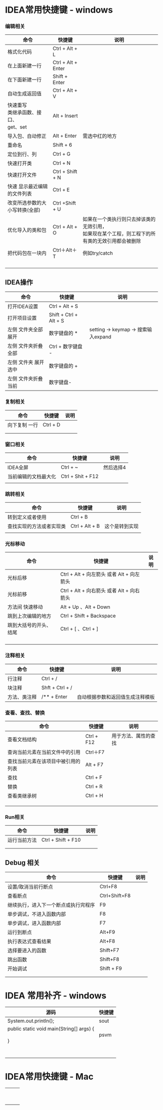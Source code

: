 # IDEA常用快捷键 - windows

### 编辑相关

| 命令                                           | 快捷键             | 说明                                                         |
| ---------------------------------------------- | ------------------ | ------------------------------------------------------------ |
| 格式化代码                                     | Ctrl + Alt + L     |                                                              |
| 在上面新建一行                                 | Ctrl + Alt + Enter |                                                              |
| 在下面新建一行                                 | Shift + Enter      |                                                              |
| 自动生成返回值                                 | Ctrl + Alt + V     |                                                              |
| 快速重写<br />类继承函数、接口、<br />get、set | Alt +  Insert      |                                                              |
| 导入包、自动修正                               | Alt + Enter        | 需选中红的地方                                               |
| 重命名                                         | Shift + 6          |                                                              |
| 定位到行、列                                   | Ctrl + G           |                                                              |
| 快速打开类                                     | Ctrl + N           |                                                              |
| 快速打开文件                                   | Ctrl + Shift + N   |                                                              |
| 快速 显示最近编辑的文件列表                    | Ctrl + E           |                                                              |
| 改变所选参数的大小写转换(全部)                 | Ctrl +Shift + U    |                                                              |
| 优化导入的类和包                               | Ctrl + Alt + O     | 如果在一个类执行则只去掉该类的无效引用，<br />如果现在某个工程，则工程下的所有类的无效引用都会被删除 |
| 把代码包在一块内                               | Ctrl＋Alt＋T       | 例如try/catch                                                |
|                                                |                    |                                                              |
|                                                |                    |                                                              |
|                                                |                    |                                                              |
|                                                |                    |                                                              |

## IDEA操作

| 命令                 | 快捷键                 | 说明                                |
| -------------------- | ---------------------- | ----------------------------------- |
| 打开IDEA设置         | Ctrl + Alt + S         |                                     |
| 打开项目设置         | Shift + Ctrl + Alt + S |                                     |
| 左侧 文件夹全部展开  | 数字键盘的 *           | setting -> keymap -> 搜索输入expand |
| 左侧 文件夹折叠全部  | Ctrl + 数字键盘 -      |                                     |
| 左侧 文件夹 展开选中 | 数字键盘的 +           |                                     |
| 左侧 文件夹折叠当前  | 数字键盘-              |                                     |

### 复制相关

| 命令          | 快捷键   | 说明 |
| ------------- | -------- | ---- |
| 向下复制 一行 | Ctrl + D |      |
|               |          |      |
|               |          |      |

### 窗口相关

| 命令                 | 快捷键            | 说明      |
| -------------------- | ----------------- | --------- |
| IDEA全屏             | Ctrl + ~          | 然后选择4 |
| 当前编辑的文档最大化 | Ctrl + Shit + F12 |           |
|                      |                   |           |

### 跳转相关

| 命令                     | 快捷键         | 说明           |
| ------------------------ | -------------- | -------------- |
| 转到定义或者使用         | Ctrl + B       |                |
| 查找实现的方法或者实现类 | Ctrl + Alt + B | 这个是转到实现 |
|                          |                |                |

### 光标移动

| 命令                   | 快捷键                                     | 说明 |
| ---------------------- | ------------------------------------------ | ---- |
| 光标后移               | Ctrl + Alt + 向左箭头  或者 Alt + 向左箭头 |      |
| 光标前移               | Ctrl + Alt + 向右箭头  或者 Alt + 向右箭头 |      |
| 方法间 快速移动        | Alt + Up 、Alt + Down                      |      |
| 跳到上次编辑的地方     | Ctrl + Shift + Backspace                   |      |
| 跳到大括号的开头、结尾 | Ctrl + [ 、Ctrl + ]                        |      |
|                        |                                            |      |
|                        |                                            |      |
|                        |                                            |      |
|                        |                                            |      |

### 注释相关

| 命令         | 快捷键          | 说明                             |
| ------------ | --------------- | -------------------------------- |
| 行注释       | Ctrl + /        |                                  |
| 块注释       | Shft + Ctrl + / |                                  |
| 方法、类注释 | /** + Enter     | 自动根据参数和返回值生成注释模板 |



### 查看、查找、替换

| 命令                               | 快捷键     | 说明                 |
| ---------------------------------- | ---------- | -------------------- |
| 查看文档结构                       | Ctrl + F12 | 用于方法、属性的查找 |
| 查询当前元素在当前文件中的引用     | Ctrl＋F7   |                      |
| 查找当前元素在该项目中被引用的列表 | Alt + F7   |                      |
| 查找                               | Ctrl + F   |                      |
| 替换                               | Ctrl + R   |                      |
| 查看类继承树                       | Ctrl + H   |                      |
|                                    |            |                      |
|                                    |            |                      |
|                                    |            |                      |

### Run相关

| 命令         | 快捷键             | 说明 |
| ------------ | ------------------ | ---- |
| 运行当前方法 | Ctrl + Shift + F10 |      |
|              |                    |      |
|              |                    |      |

## Debug 相关

| 命令                                 | 快捷键        | 说明 |
| ------------------------------------ | ------------- | ---- |
| 设置/取消当前行断点                  | Ctrl+F8       |      |
| 查看断点                             | Ctrl+Shift+F8 |      |
| 继续执行，进入下一个断点或执行完程序 | F9            |      |
| 单步调试，不进入函数内部             | F8            |      |
| 单步调试，进入函数内部               | F7            |      |
| 运行到断点                           | Alt+F9        |      |
| 执行表达式查看结果                   | Alt+F8        |      |
| 选择要进入的函数                     | Shift+F7      |      |
| 跳出函数                             | Shift+F8      |      |
| 开始调试                             | Shift + F9    |      |
|                                      |               |      |
|                                      |               |      |



# IDEA 常用补齐 - windows

| 源码                                                         | 快捷键 |
| ------------------------------------------------------------ | ------ |
| System.out.println();                                        | sout   |
| public static void main(String[] args) {<br/>        <br/>    } | psvm   |
|                                                              |        |
|                                                              |        |
|                                                              |        |
|                                                              |        |
|                                                              |        |
|                                                              |        |
|                                                              |        |



# IDEA常用快捷键  - Mac

|      |      |      |
| ---- | ---- | ---- |
|      |      |      |
|      |      |      |
|      |      |      |
|      |      |      |
|      |      |      |
|      |      |      |
|      |      |      |
|      |      |      |
|      |      |      |

